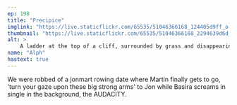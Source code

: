 ```yaml
---
ep: 198
title: "Precipice"
imglink: "https://live.staticflickr.com/65535/51046366168_124405d9ff_o.jpg"
thumbnail: "https://live.staticflickr.com/65535/51046366168_2294639d6d_q.jpg"
alt: >
    A ladder at the top of a cliff, surrounded by grass and disappearing into the dark of the ravine beneath. Above are two lines, &#x27;John, that&#x27;s a cliff&#x27; on the left and &#x27;I&#x27;m sorry. Some routes are one way&#x27; on the right.
name: "Alph"
hastext: true
---
```

We were robbed of a jonmart rowing date where Martin finally gets to go, 'turn your gaze upon these big strong arms' to Jon while Basira screams in single in the background, the AUDACITY.